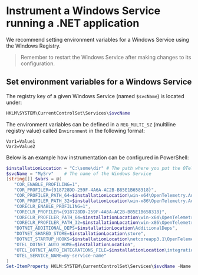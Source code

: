 # Instrument a Windows Service running a .NET application

We recommend setting environment variables for a Windows Service
using the Windows Registry.

> Remember to restart the Windows Service
  after making changes to its configuration.

## Set environment variables for a Windows Service

The registry key of a given Windows Service (named `$svcName`) is located under:

```powershell
HKLM\SYSTEM\CurrentControlSet\Services\$svcName
```

The environment variables can be defined
in a `REG_MULTI_SZ` (multiline registry value) called `Environment`
in the following format:

```env
Var1=Value1
Var2=Value2
```

Below is an example how instrumentation can be configured in PowerShell:

```powershell
$installationLocation = "C:\some\dir" # The path where you put the OTel .NET AutoInstrumentation binaries
$svcName = "MySrv"    # The name of the Windows Service
[string[]] $vars = @(
   "COR_ENABLE_PROFILING=1",
   "COR_PROFILER={918728DD-259F-4A6A-AC2B-B85E1B658318}",
   "COR_PROFILER_PATH_64=$installationLocation\win-x64\OpenTelemetry.AutoInstrumentation.Native.dll",
   "COR_PROFILER_PATH_32=$installationLocation\win-x86\OpenTelemetry.AutoInstrumentation.Native.dll",
   "CORECLR_ENABLE_PROFILING=1",
   "CORECLR_PROFILER={918728DD-259F-4A6A-AC2B-B85E1B658318}",
   "CORECLR_PROFILER_PATH_64=$installationLocation\win-x64\OpenTelemetry.AutoInstrumentation.Native.dll",
   "CORECLR_PROFILER_PATH_32=$installationLocation\win-x86\OpenTelemetry.AutoInstrumentation.Native.dll",
   "DOTNET_ADDITIONAL_DEPS=$installationLocation\AdditionalDeps",
   "DOTNET_SHARED_STORE=$installationLocation\store",
   "DOTNET_STARTUP_HOOKS=$installationLocation\netcoreapp3.1\OpenTelemetry.AutoInstrumentation.StartupHook.dll",
   "OTEL_DOTNET_AUTO_HOME=$installationLocation",
   "OTEL_DOTNET_AUTO_INTEGRATIONS_FILE=$installationLocation\integrations.json",
   "OTEL_SERVICE_NAME=my-service-name"
)
Set-ItemProperty HKLM:SYSTEM\CurrentControlSet\Services\$svcName -Name Environment -Value $vars
```
